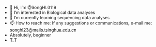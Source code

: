 - 👋 Hi, I’m @SongHL0119
- 👀 I’m interested in Biological data analyses
- 🌱 I’m currently learning sequencing data analyses
- 📫 How to reach me: If any suggestions or communications, e-mail me: songhl23@mails.tsinghua.edu.cn
- Absolutely, beginner
- T_T

<!---
SongHL0119/SongHL0119 is a ✨ special ✨ repository because its `README.md` (this file) appears on your GitHub profile.
You can click the Preview link to take a look at your changes.
--->
